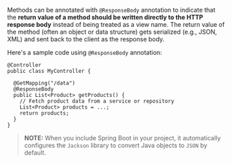 
Methods can be annotated with `@ResponseBody` annotation to indicate that the **return value of a method should be written directly to the HTTP response body** instead of being treated as a view name. The return value of the method (often an object or data structure) gets serialized (e.g., JSON, XML) and sent back to the client as the response body.

Here's a sample code using `@ResponseBody` annotation:

```
@Controller
public class MyController {

  @GetMapping("/data")
  @ResponseBody
  public List<Product> getProducts() {
    // Fetch product data from a service or repository
    List<Product> products = ...;
    return products;
  }
}
```

> **NOTE:** When you include Spring Boot in your project, it automatically configures the `Jackson` library to convert Java objects to `JSON` by default.